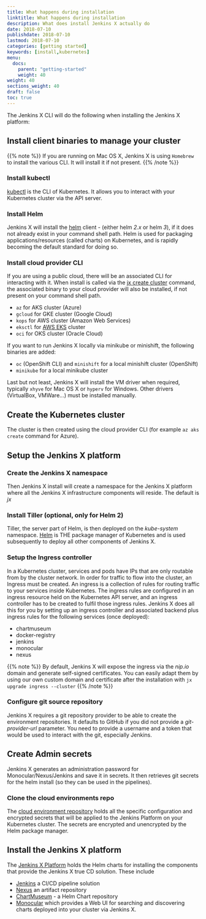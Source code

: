 ```yaml
---
title: What happens during installation
linktitle: What happens during installation
description: What does install Jenkins X actually do
date: 2018-07-10
publishdate: 2018-07-10
lastmod: 2018-07-10
categories: [getting started]
keywords: [install,kubernetes]
menu:
  docs:
    parent: "getting-started"
    weight: 40
weight: 40
sections_weight: 40
draft: false
toc: true
---
```


The Jenkins X CLI will do the following when installing the Jenkins X platform:

##  Install client binaries to manage your cluster

{{% note %}}
If you are running on Mac OS X, Jenkins X is using `Homebrew` to install the various CLI. It will install it if not present.
{{% /note %}}

### Install kubectl

[kubectl](https://kubernetes.io/docs/reference/kubectl/kubectl/) is the CLI of Kubernetes. It allows you to interact with your Kubernetes cluster via the API server. 

### Install Helm

Jenkins X will install the [helm](https://github.com/kubernetes/helm) client - (either  helm *2.x* or helm *3*), if it does not already exist in your command shell path. Helm is used for packaging applications/resources (called charts) on Kubernetes, and is rapidly becoming the default standard for doing so.

### Install cloud provider CLI

If you are using a public cloud, there will be an associated CLI for interacting with it. When install is called via the [jx create cluster](/getting-started/create-cluster/) command, the associated binary to your cloud provider will also be installed, if not present on your command shell path.

- `az` for AKS cluster (Azure)
- `gcloud` for GKE cluster (Google Cloud)
- `kops` for AWS cluster (Amazon Web Services)
- `eksctl` for [AWS EKS](https://aws.amazon.com/eks/) cluster
- `oci` for OKS cluster (Oracle Cloud)

If you want to run Jenkins X locally via minikube or minishift, the following binaries are added:

- `oc` (OpenShift CLI) and `minishift` for a local minishift cluster (OpenShift)
- `minikube` for a local minikube cluster

Last but not least, Jenkins X will install the VM driver when required, typically `xhyve` for Mac OS X or `hyperv` for Windows. Other drivers (VirtualBox, VMWare...) must be installed manually.

## Create the Kubernetes cluster

The cluster is then created using the cloud provider CLI (for example `az aks create` command  for Azure).

## Setup the Jenkins X platform

### Create the Jenkins X namespace

Then Jenkins X install will create a namespace for the Jenkins X platform where all the Jenkins X infrastructure components will reside. The default is *jx*

### Install Tiller (optional, only for Helm 2)

Tiller, the server part of Helm, is then deployed on the *kube-system* namespace. [Helm](https://www.helm.sh/) is THE package manager of Kubernetes and is used subsequently to deploy all other components of Jenkins X.

### Setup the Ingress controller

In a Kubernetes cluster, services and pods have IPs that are only routable from by the cluster network. In order for traffic to flow into the cluster, an Ingress must be created. An ingress is a collection of rules for routing traffic to your services inside Kubernetes. The ingress rules are configured in an ingress resource held on the Kubernetes API server, and an ingress controller has to be created to fulfil those ingress rules. Jenkins X does all this for you by setting up an ingress controller and associated backend plus ingress rules for the following services (once deployed):

- chartmuseum
- docker-registry
- jenkins
- monocular
- nexus

{{% note %}}
By default, Jenkins X will expose the ingress via the *nip.io* domain and generate self-signed certificates. You can easily adapt them by using our own custom domain and certificate after the installation with `jx upgrade ingress --cluster`
{{% /note %}}

### Configure git source repository

Jenkins X requires a git repository provider to be able to create the environment repositories. It defaults to GitHub if you did not provide a *git-provider-url* parameter. You need to provide a username and a token that would be used to interact with the git, especially Jenkins.

## Create Admin secrets

Jenkins X generates an administration password for Monocular/Nexus/Jenkins and save it in secrets. It then retrieves git secrets for the helm install (so they can be used in the pipelines).

### Clone the cloud environments repo

The [cloud environment repository](https://github.com/jenkins-x/cloud-environments) holds all the specific configuration and encrypted secrets that will be applied to the Jenkins Platform on your Kubernetes cluster. The secrets are encrypted and unencrypted by the Helm package manager. 

## Install the Jenkins X platform

The [Jenkins X Platform](https://github.com/jenkins-x/jenkins-x-platform) holds the Helm charts for installing the components that provide the Jenkins X true CD solution. These include 

- [Jenkins](https://github.com/jenkinsci/jenkins) a CI/CD pipeline solution
- [Nexus](https://www.sonatype.com/nexus-repository-oss) an artifact repository
- [ChartMuseum](https://github.com/kubernetes-helm/chartmuseum) - a Helm Chart repository
- [Monocular](https://github.com/kubernetes-helm/monocular) which provides a Web UI for searching and discovering charts deployed into your cluster via Jenkins X.
